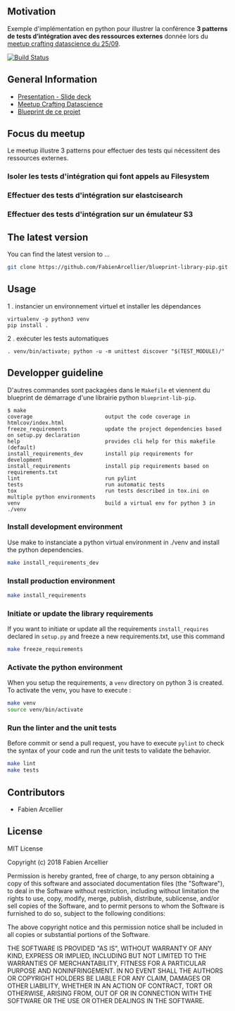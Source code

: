 ## Motivation

Exemple d'implémentation en python pour illustrer la conférence **3 patterns de tests d’intégration avec des ressources externes**
donnée lors du [meetup crafting datascience du 25/09](https://www.meetup.com/fr-FR/crafting-datascience/events/264211988/).

[![Build Status](https://travis-ci.org/octo-cdcv/3_patterns_tests_integration.svg?branch=master)](https://travis-ci.org/octo-cdcv/3_patterns_tests_integration)

## General Information

* [Presentation - Slide deck](https://fr.slideshare.net/FabienArcellier/3-patterns-de-tests-dintgration-avec-des-ressources-externes/FabienArcellier/3-patterns-de-tests-dintgration-avec-des-ressources-externes)
* [Meetup Crafting Datascience](https://www.meetup.com/fr-FR/crafting-datascience/)
* [Blueprint de ce projet](https://github.com/FabienArcellier/blueprint-library-pip)

## Focus du meetup

Le meetup illustre 3 patterns pour effectuer des tests
qui nécessitent des ressources externes.

### Isoler les tests d'intégration qui font appels au Filesystem

### Effectuer des tests d'intégration sur elastcisearch

### Effectuer des tests d'intégration sur un émulateur S3

## The latest version

You can find the latest version to ...

```bash
git clone https://github.com/FabienArcellier/blueprint-library-pip.git
```

## Usage

1 . instancier un environnement virtuel et installer les dépendances

```
virtualenv -p python3 venv
pip install .
```

2 . exécuter les tests automatiques

```
. venv/bin/activate; python -u -m unittest discover "$(TEST_MODULE)/"
```

## Developper guideline

D'autres commandes sont packagées dans le `Makefile` et viennent du blueprint de démarrage
d'une librairie python ``blueprint-lib-pip``.

```
$ make
coverage                       output the code coverage in htmlcov/index.html
freeze_requirements            update the project dependencies based on setup.py declaration
help                           provides cli help for this makefile (default)
install_requirements_dev       install pip requirements for development
install_requirements           install pip requirements based on requirements.txt
lint                           run pylint
tests                          run automatic tests
tox                            run tests described in tox.ini on multiple python environments
venv                           build a virtual env for python 3 in ./venv
```

### Install development environment

Use make to instanciate a python virtual environment in ./venv and install the
python dependencies.

```bash
make install_requirements_dev
```

### Install production environment

```bash
make install_requirements
```

### Initiate or update the library requirements

If you want to initiate or update all the requirements `install_requires` declared in `setup.py`
and freeze a new requirements.txt, use this command

```bash
make freeze_requirements
```

### Activate the python environment

When you setup the requirements, a `venv` directory on python 3 is created.
To activate the venv, you have to execute :

```bash
make venv
source venv/bin/activate
```

### Run the linter and the unit tests

Before commit or send a pull request, you have to execute `pylint` to check the syntax
of your code and run the unit tests to validate the behavior.

```bash
make lint
make tests
```

## Contributors

* Fabien Arcellier

## License

MIT License

Copyright (c) 2018 Fabien Arcellier

Permission is hereby granted, free of charge, to any person obtaining a copy
of this software and associated documentation files (the "Software"), to deal
in the Software without restriction, including without limitation the rights
to use, copy, modify, merge, publish, distribute, sublicense, and/or sell
copies of the Software, and to permit persons to whom the Software is
furnished to do so, subject to the following conditions:

The above copyright notice and this permission notice shall be included in all
copies or substantial portions of the Software.

THE SOFTWARE IS PROVIDED "AS IS", WITHOUT WARRANTY OF ANY KIND, EXPRESS OR
IMPLIED, INCLUDING BUT NOT LIMITED TO THE WARRANTIES OF MERCHANTABILITY,
FITNESS FOR A PARTICULAR PURPOSE AND NONINFRINGEMENT. IN NO EVENT SHALL THE
AUTHORS OR COPYRIGHT HOLDERS BE LIABLE FOR ANY CLAIM, DAMAGES OR OTHER
LIABILITY, WHETHER IN AN ACTION OF CONTRACT, TORT OR OTHERWISE, ARISING FROM,
OUT OF OR IN CONNECTION WITH THE SOFTWARE OR THE USE OR OTHER DEALINGS IN THE
SOFTWARE.
